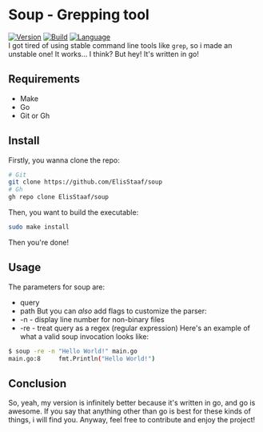 # Soup - Grepping tool
[![Version](https://img.shields.io/badge/Version-1.0.0-a53fc0)](https://github.com/ElisStaaf/soup)
[![Build](https://img.shields.io/badge/Build_(openSUSE)-passing-19e646?logo=opensuse&logoColor=19e646)](https://github.com/ElisStaaf/soup)
[![Language](https://img.shields.io/badge/Language-Go-20c9df?logo=Go)](https://github.com/ElisStaaf/soup)    
I got tired of using stable command line tools like `grep`, so i made an unstable one!
It works... I think? But hey! It's written in go!

Requirements
------------
* Make
* Go
* Git or Gh

Install
-------
Firstly, you wanna clone the repo:
```bash
# Git
git clone https://github.com/ElisStaaf/soup
# Gh
gh repo clone ElisStaaf/soup
```
Then, you want to build the executable:
```bash
sudo make install
```
Then you're done!

Usage
-----
The parameters for soup are:
* query
* path
But you can *also* add flags to customize the parser:
* -n - display line number for non-binary files
* -re - treat query as a regex (regular expression)
Here's an example of what a valid soup invocation looks like:
```bash
$ soup -re -n "Hello World!" main.go
main.go:8     fmt.Println("Hello World!")
```

Conclusion
----------
So, yeah, my version is infinitely better because it's written in go, and go is awesome. If you say that anything other than go is best for these kinds of
things, i will find you. Anyway, feel free to contribute and enjoy the project!
